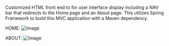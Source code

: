 Customized HTML front end to for user interface display including a NAV bar that redirects to the Home page and an About page. This utilizes Spring Framework to build this MVC application with a Maven dependency. 

HOME:
![Image](https://github.com/user-attachments/assets/a4d2caaf-bcda-42a5-8158-f3298ab9309d)

ABOUT:
![Image](https://github.com/user-attachments/assets/ee397071-29ca-4ce8-92ca-e61e20c01598)


